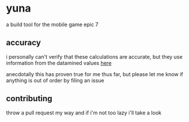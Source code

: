 # yuna

a build tool for the mobile game epic 7

## accuracy

i personally can't verify that these calculations are accurate, but they use information from the
datamined values [here](https://docs.google.com/spreadsheets/d/1aqL0Uj26PRW_jAUj8pYaSls_DOuFq30fvwQh8ol74-E/htmlview?sle=true#gid=0)

anecdotally this has proven true for me thus far, but please let me know if anything is out of order by filing an issue

## contributing

throw a pull request my way and if i'm not too lazy i'll take a look

